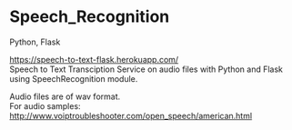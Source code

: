 # Speech_Recognition
Python, Flask

https://speech-to-text-flask.herokuapp.com/ \
Speech to Text Transciption Service on audio files with Python and Flask using SpeechRecognition module.

Audio files are of wav format.\
For audio samples:
http://www.voiptroubleshooter.com/open_speech/american.html

